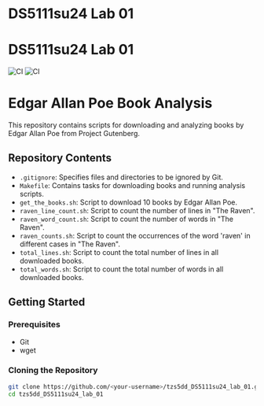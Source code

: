 # DS5111su24 Lab 01

# DS5111su24 Lab 01

![CI](https://github.com/rgao77/tzs5dd_DS5111su24_lab_01/actions/workflows/validations.yml/badge.svg)
![CI](https://github.com/rgao77/tzs5dd_DS5111su24_lab_01/actions/workflows/ci.yml/badge.svg)


# Edgar Allan Poe Book Analysis

This repository contains scripts for downloading and analyzing books by Edgar Allan Poe from Project Gutenberg.

## Repository Contents

- `.gitignore`: Specifies files and directories to be ignored by Git.
- `Makefile`: Contains tasks for downloading books and running analysis scripts.
- `get_the_books.sh`: Script to download 10 books by Edgar Allan Poe.
- `raven_line_count.sh`: Script to count the number of lines in "The Raven".
- `raven_word_count.sh`: Script to count the number of words in "The Raven".
- `raven_counts.sh`: Script to count the occurrences of the word 'raven' in different cases in "The Raven".
- `total_lines.sh`: Script to count the total number of lines in all downloaded books.
- `total_words.sh`: Script to count the total number of words in all downloaded books.

## Getting Started

### Prerequisites

- Git
- wget

### Cloning the Repository

```bash
git clone https://github.com/<your-username>/tzs5dd_DS5111su24_lab_01.git
cd tzs5dd_DS5111su24_lab_01


